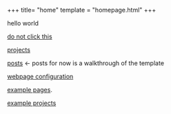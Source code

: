+++
title= "home"
template = "homepage.html"
+++

hello world

[do not click this](./gotem/video)

[projects](./projects/)

[posts](./posts/) <- posts for now is a walkthrough of the template

[webpage configuration](./posts/configuration)

[example pages](./tags/example/).

[example projects](./projects/)